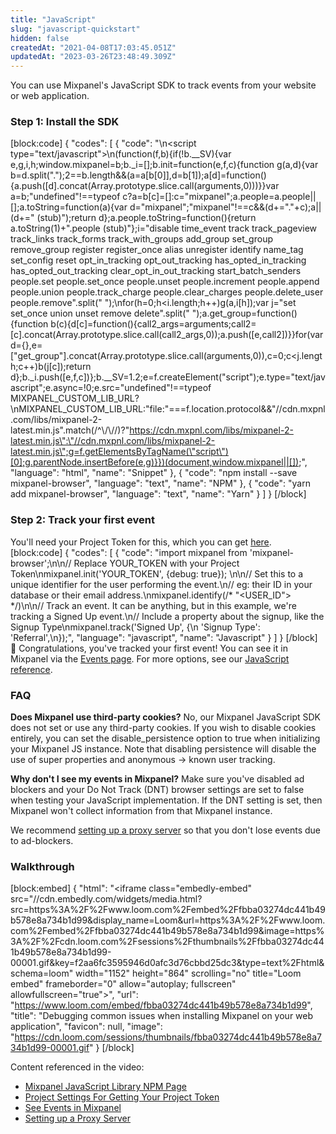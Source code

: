 ```yaml
---
title: "JavaScript"
slug: "javascript-quickstart"
hidden: false
createdAt: "2021-04-08T17:03:45.051Z"
updatedAt: "2023-03-26T23:48:49.309Z"
---
```

You can use Mixpanel's JavaScript SDK to track events from your website or web application.


### Step 1: Install the SDK
[block:code]
{
  "codes": [
    {
      "code": "<!-- Paste this right before your closing </head> tag -->\n<script type=\"text/javascript\">\n(function(f,b){if(!b.__SV){var e,g,i,h;window.mixpanel=b;b._i=[];b.init=function(e,f,c){function g(a,d){var b=d.split(\".\");2==b.length&&(a=a[b[0]],d=b[1]);a[d]=function(){a.push([d].concat(Array.prototype.slice.call(arguments,0)))}}var a=b;\"undefined\"!==typeof c?a=b[c]=[]:c=\"mixpanel\";a.people=a.people||[];a.toString=function(a){var d=\"mixpanel\";\"mixpanel\"!==c&&(d+=\".\"+c);a||(d+=\" (stub)\");return d};a.people.toString=function(){return a.toString(1)+\".people (stub)\"};i=\"disable time_event track track_pageview track_links track_forms track_with_groups add_group set_group remove_group register register_once alias unregister identify name_tag set_config reset opt_in_tracking opt_out_tracking has_opted_in_tracking has_opted_out_tracking clear_opt_in_out_tracking start_batch_senders people.set people.set_once people.unset people.increment people.append people.union people.track_charge people.clear_charges people.delete_user people.remove\".split(\" \");\nfor(h=0;h<i.length;h++)g(a,i[h]);var j=\"set set_once union unset remove delete\".split(\" \");a.get_group=function(){function b(c){d[c]=function(){call2_args=arguments;call2=[c].concat(Array.prototype.slice.call(call2_args,0));a.push([e,call2])}}for(var d={},e=[\"get_group\"].concat(Array.prototype.slice.call(arguments,0)),c=0;c<j.length;c++)b(j[c]);return d};b._i.push([e,f,c])};b.__SV=1.2;e=f.createElement(\"script\");e.type=\"text/javascript\";e.async=!0;e.src=\"undefined\"!==typeof MIXPANEL_CUSTOM_LIB_URL?\nMIXPANEL_CUSTOM_LIB_URL:\"file:\"===f.location.protocol&&\"//cdn.mxpnl.com/libs/mixpanel-2-latest.min.js\".match(/^\\/\\//)?\"https://cdn.mxpnl.com/libs/mixpanel-2-latest.min.js\":\"//cdn.mxpnl.com/libs/mixpanel-2-latest.min.js\";g=f.getElementsByTagName(\"script\")[0];g.parentNode.insertBefore(e,g)}})(document,window.mixpanel||[]);",
      "language": "html",
      "name": "Snippet"
    },
    {
      "code": "npm install --save mixpanel-browser",
      "language": "text",
      "name": "NPM"
    },
    {
      "code": "yarn add mixpanel-browser",
      "language": "text",
      "name": "Yarn"
    }
  ]
}
[/block]
### Step 2: Track your first event

You'll need your Project Token for this, which you can get [here](https://mixpanel.com/settings/project).
[block:code]
{
  "codes": [
    {
      "code": "import mixpanel from 'mixpanel-browser';\n\n// Replace YOUR_TOKEN with your Project Token\nmixpanel.init('YOUR_TOKEN', {debug: true}); \n\n// Set this to a unique identifier for the user performing the event.\n// eg: their ID in your database or their email address.\nmixpanel.identify(/* \"<USER_ID\"> */)\n\n// Track an event. It can be anything, but in this example, we're tracking a Signed Up event.\n// Include a property about the signup, like the Signup Type\nmixpanel.track('Signed Up', {\n  'Signup Type': 'Referral',\n});",
      "language": "javascript",
      "name": "Javascript"
    }
  ]
}
[/block]
🎉 Congratulations, you've tracked your first event! You can see it in Mixpanel via the [Events page](mixpanel.com/report/events). For more options, see our [JavaScript reference](doc:javascript).





### FAQ
**Does Mixpanel use third-party cookies?**
No, our Mixpanel JavaScript SDK does not set or use any third-party cookies. If you wish to disable cookies entirely, you can set the disable_persistence option to true when initializing your Mixpanel JS instance. Note that disabling persistence will disable the use of super properties and anonymous -> known user tracking.

**Why don't I see my events in Mixpanel?**
Make sure you've disabled ad blockers and your Do Not Track (DNT) browser settings are set to false when testing your JavaScript implementation. If the DNT setting is set, then Mixpanel won't collect information from that Mixpanel instance.

We recommend [setting up a proxy server](doc:collection-via-a-proxy#how-to-set-up-a-proxy) so that you don't lose events due to ad-blockers.


### Walkthrough

[block:embed]
{
  "html": "<iframe class=\"embedly-embed\" src=\"//cdn.embedly.com/widgets/media.html?src=https%3A%2F%2Fwww.loom.com%2Fembed%2Ffbba03274dc441b49b578e8a734b1d99&display_name=Loom&url=https%3A%2F%2Fwww.loom.com%2Fembed%2Ffbba03274dc441b49b578e8a734b1d99&image=https%3A%2F%2Fcdn.loom.com%2Fsessions%2Fthumbnails%2Ffbba03274dc441b49b578e8a734b1d99-00001.gif&key=f2aa6fc3595946d0afc3d76cbbd25dc3&type=text%2Fhtml&schema=loom\" width=\"1152\" height=\"864\" scrolling=\"no\" title=\"Loom embed\" frameborder=\"0\" allow=\"autoplay; fullscreen\" allowfullscreen=\"true\"></iframe>",
  "url": "https://www.loom.com/embed/fbba03274dc441b49b578e8a734b1d99",
  "title": "Debugging common issues when installing Mixpanel on your web application",
  "favicon": null,
  "image": "https://cdn.loom.com/sessions/thumbnails/fbba03274dc441b49b578e8a734b1d99-00001.gif"
}
[/block]

Content referenced in the video:
- [Mixpanel JavaScript Library NPM Page](https://www.npmjs.com/package/mixpanel-browser)
- [Project Settings For Getting Your Project Token](https://mixpanel.com/settings/project)
- [See Events in Mixpanel](http://mixpanel.com/report/events)
- [Setting up a Proxy Server](doc:collection-via-a-proxy#how-to-set-up-a-proxy)
